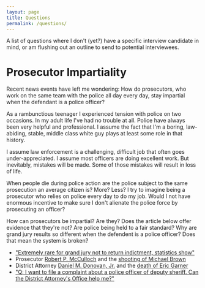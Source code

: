 ```yaml
---
layout: page
title: Questions
permalink: /questions/
---
```


A list of questions where I don't (yet?) have a specific interview candidate in mind, 
or am flushing out an outline to send to potential interviewees.

# <a name="prosector_impartiality"></a>Prosecutor Impartiality

Recent news events have left me wondering:
How do prosecutors, who work on the same team with the police all day every day,
stay impartial when the defendant is a police officer?

As a rambunctious teenager I experienced tension with police on two occasions.
In my adult life I've had no trouble at all. 
Police have always been very helpful and professional.
I assume the fact that I'm a boring, law-abiding, stable, middle class white guy
plays at least some role in that history.

I assume law enforcement is a challenging, difficult job that often goes 
under-appreciated. I assume most officers are doing excellent work. 
But inevitably, mistakes will be made. Some of those mistakes will 
result in loss of life. 

When people die during police action are the police subject to the same
prosecution an average citizen is? More? Less? I try to 
imagine being a prosecutor who relies on police every day to do my job. 
Would I not have enormous incentive to make sure I don't alienate the
police force by prosecuting an officer?

How can prosecutors be impartial? Are they? Does the article below offer evidence 
that they're not? Are police being held to a fair standard? Why are grand
jury results so different when the defendent is a police officer? Does that
mean the system is broken?

* ["Extremely rare for grand jury not to return indictment, statistics show"](http://news.yahoo.com/ferguson-federal-grand-jury-indictment-statistics-history-134942645.html)
* Prosecutor [Robert P. McCulloch](http://en.wikipedia.org/wiki/Robert_P._McCulloch_(prosecutor)) and the 
[shooting of Michael Brown](http://en.wikipedia.org/wiki/Shooting_of_Michael_Brown#Grand_jury_hearing)
* District Attorney [Daniel M. Donovan, Jr.](http://en.wikipedia.org/wiki/Daniel_M._Donovan,_Jr.) and the 
[death of Eric Garner](http://en.wikipedia.org/wiki/Death_of_Eric_Garner#Grand_jury)
* ["Q: I want to file a complaint about a police officer of deputy sheriff. Can the District Attorney's Office help me?"](http://www.rivcoda.org/opencms/daoffice/commonquestions.html#complaint)


